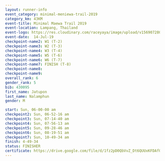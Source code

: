 ```yaml
---
layout: runner-info 
event_category: minimal-meniewa-trail-2019 
category_km: 43KM 
event-title: Minimal Maewa Trail 2019 
event-location: Lampang, Thailand 
event-logo: https://res.cloudinary.com/raceyaya/image/upload/v1569072805/logo/minimal-trail_ktnvsp.jpg 
event-date:  14-Jul-19 
checkpoint-name2: W1 (T-2) 
checkpoint-name3: W2 (T-3) 
checkpoint-name4: W3 (T-4) 
checkpoint-name5: W5 (T-6) 
checkpoint-name6: W6 (T-7) 
checkpoint-name7: FINISH (T-8) 
checkpoint-name8: 
checkpoint-name9: 
overall_rank: 6
gender_rank: 5
bib: 430095
first_name: Jatupon
last_name: Nalamphun
gender: M

start: Sun, 06-00-00 am
checkpoint2: Sun, 06-52-16 am
checkpoint3: Sun, 07-14-40 am
checkpoint4: Sun, 07-56-13 am
checkpoint5: Sun, 09-28-46 am
checkpoint6: Sun, 08-19-51 am
checkpoint7: Sun, 10-49-34 am
finish: 4-49-34
status: FINISHER
certificate: https://drive.google.com/file/d/1fz2pD0QbVvZ_Dt6QUUxKFDAfO0NFlga1/view?usp=sharing
---
```

